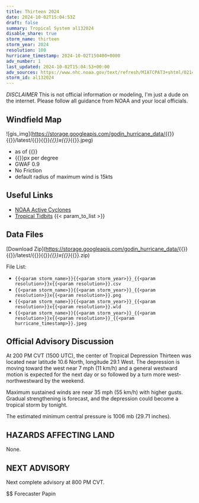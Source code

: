 ```yaml
---
title: Thirteen 2024
date: 2024-10-02T15:04:53Z
draft: false
summary: Tropical System al132024
disable_share: true
storm_name: thirteen
storm_year: 2024
resolution: 100
hurricane_timestamp: 2024-10-02T150400+0000
adv_number: 1
last_updated: 2024-10-02T15:04:53+00:00
adv_sources: https://www.nhc.noaa.gov/text/refresh/MIATCPAT3+shtml/021443.shtml;https://www.nhc.noaa.gov/refresh/graphics_at3+shtml/144702.shtml?cone
storm_id: al132024
---
```

*DISCLAIMER* This is not official information or modeling, I'm just a dude on the internet.  Please follow all guidance from NOAA and your local officials.

## Windfield Map
![gis_img](https://storage.googleapis.com/godin_hurricane_data/{{<param storm_name>}}{{<param storm_year>}}/latest/{{<param storm_name>}}{{<param storm_year>}}_{{<param resolution>}}x{{<param resolution>}}_{{<param hurricane_timestamp>}}.jpeg)

- as of {{<param last_updated>}}
- {{<param resolution>}}px per degree
- GWAF 0.9
- No Friction
- default radius of maximum wind is 15kts

## Useful Links
- [NOAA Active Cyclones](https://www.nhc.noaa.gov/)
- [Tropical Tidbits](https://www.tropicaltidbits.com/storminfo/)
{{< param_to_list >}}

## Data Files
[Download Zip](https://storage.googleapis.com/godin_hurricane_data/{{<param storm_name>}}{{<param storm_year>}}/latest/{{<param storm_name>}}{{<param storm_year>}}_{{<param resolution>}}x{{<param resolution>}}_{{<param hurricane_timestamp>}}.zip)

File List:
- `{{<param storm_name>}}{{<param storm_year>}}_{{<param resolution>}}x{{<param resolution>}}.csv`
- `{{<param storm_name>}}{{<param storm_year>}}_{{<param resolution>}}x{{<param resolution>}}.png`
- `{{<param storm_name>}}{{<param storm_year>}}_{{<param resolution>}}x{{<param resolution>}}.wld`
- `{{<param storm_name>}}{{<param storm_year>}}_{{<param resolution>}}x{{<param resolution>}}_{{<param hurricane_timestamp>}}.jpeg`


## Official Advisory Discussion
At 200 PM CVT (1500 UTC), the center of Tropical Depression Thirteen
was located near latitude 10.6 North, longitude 29.1 West. The
depression is moving toward the west near 7 mph (11 km/h) and a 
general westward motion is expected for the next day or so followed 
by a turn more west-northwestward by the weekend.
 
Maximum sustained winds are near 35 mph (55 km/h) with higher gusts.
Gradual strengthening is forecast, and the depression could become 
a tropical storm by tonight. 
 
The estimated minimum central pressure is 1006 mb (29.71 inches).
 
 
HAZARDS AFFECTING LAND
----------------------
None.
 
 
NEXT ADVISORY
-------------
Next complete advisory at 800 PM CVT.
 
$$
Forecaster Papin
